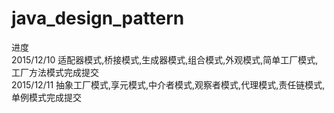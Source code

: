 # java_design_pattern

进度<br>
2015/12/10      适配器模式,桥接模式,生成器模式,组合模式,外观模式,简单工厂模式,工厂方法模式完成提交<br>
2015/12/11      抽象工厂模式,享元模式,中介者模式,观察者模式,代理模式,责任链模式,单例模式完成提交<br>
  
